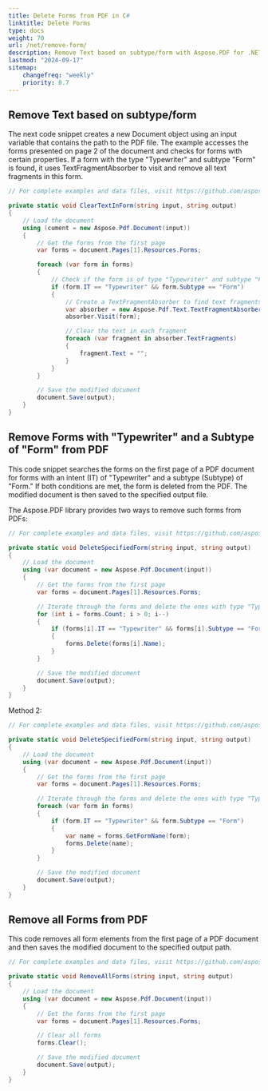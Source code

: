 ```yaml
---
title: Delete Forms from PDF in C#
linktitle: Delete Forms
type: docs
weight: 70
url: /net/remove-form/
description: Remove Text based on subtype/form with Aspose.PDF for .NET library. Remove all forms from the PDF.
lastmod: "2024-09-17"
sitemap:
    changefreq: "weekly"
    priority: 0.7
---
```

<script type="application/ld+json">
{
    "@context": "https://schema.org",
    "@type": "TechArticle",
    "headline": "Delete Forms from PDF in C#",
    "alternativeHeadline": "Effortless Removal of Forms from PDFs in C#",
    "abstract": "Introducing the new functionality to delete forms from PDF documents in C# using the Aspose.PDF library. This feature streamlines the removal of specific form elements, such as subform, or even all forms from a PDF file, enhancing document management and customization capabilities for developers. Optimize your PDF editing processes with precise code snippets that ensure efficient text fragment removal and document saving",
    "author": {
        "@type": "Person",
        "name": "Anastasiia Holub",
        "givenName": "Anastasiia",
        "familyName": "Holub",
        "url": "https://www.linkedin.com/in/anastasiia-holub-750430225/"
    },
    "genre": "pdf document generation",
    "keywords": "delete forms, remove text, PDF C#, Aspose.PDF for .NET library, TextFragmentAbsorber, remove all forms",
    "wordcount": "378",
    "proficiencyLevel": "Beginner",
    "publisher": {
        "@type": "Organization",
        "name": "Aspose.PDF for .NET",
        "url": "https://products.aspose.com/pdf",
        "logo": "https://www.aspose.cloud/templates/aspose/img/products/pdf/aspose_pdf-for-net.svg",
        "alternateName": "Aspose",
        "sameAs": [
            "https://facebook.com/aspose.pdf/",
            "https://twitter.com/asposepdf",
            "https://www.youtube.com/channel/UCmV9sEg_QWYPi6BJJs7ELOg/featured",
            "https://www.linkedin.com/company/aspose",
            "https://stackoverflow.com/questions/tagged/aspose",
            "https://aspose.quora.com/",
            "https://aspose.github.io/"
        ],
        "contactPoint": [
            {
                "@type": "ContactPoint",
                "telephone": "+1 903 306 1676",
                "contactType": "sales",
                "areaServed": "US",
                "availableLanguage": "en"
            },
            {
                "@type": "ContactPoint",
                "telephone": "+44 141 628 8900",
                "contactType": "sales",
                "areaServed": "GB",
                "availableLanguage": "en"
            },
            {
                "@type": "ContactPoint",
                "telephone": "+61 2 8006 6987",
                "contactType": "sales",
                "areaServed": "AU",
                "availableLanguage": "en"
            }
        ]
    },
    "url": "/net/remove-form/",
    "mainEntityOfPage": {
        "@type": "WebPage",
        "@id": "/net/remove-form/"
    },
    "dateModified": "2024-11-25",
    "description": "Aspose.PDF can perform not only simple and easy tasks but also cope with more complex goals. Check the next section for advanced users and developers."
}
</script>

## Remove Text based on subtype/form

The next code snippet creates a new Document object using an input variable that contains the path to the PDF file. The example accesses the forms presented on page 2 of the document and checks for forms with certain properties. If a form with the type "Typewriter" and subtype "Form" is found, it uses TextFragmentAbsorber to visit and remove all text fragments in this form.

```cs
// For complete examples and data files, visit https://github.com/aspose-pdf/Aspose.PDF-for-.NET

private static void ClearTextInForm(string input, string output)
{
    // Load the document
    using (cument = new Aspose.Pdf.Document(input))
	{
		// Get the forms from the first page
		var forms = document.Pages[1].Resources.Forms;

		foreach (var form in forms)
		{
			// Check if the form is of type "Typewriter" and subtype "Form"
			if (form.IT == "Typewriter" && form.Subtype == "Form")
			{
				// Create a TextFragmentAbsorber to find text fragments
				var absorber = new Aspose.Pdf.Text.TextFragmentAbsorber();
				absorber.Visit(form);

				// Clear the text in each fragment
				foreach (var fragment in absorber.TextFragments)
				{
					fragment.Text = "";
				}
			}
		}

		// Save the modified document
		document.Save(output);
	}	
}
```

## Remove Forms with "Typewriter" and a Subtype of "Form" from PDF

This code snippet searches the forms on the first page of a PDF document for forms with an intent (IT) of "Typewriter" and a subtype (Subtype) of "Form." If both conditions are met, the form is deleted from the PDF. The modified document is then saved to the specified output file.

The Aspose.PDF library provides two ways to remove such forms from PDFs:

```cs
// For complete examples and data files, visit https://github.com/aspose-pdf/Aspose.PDF-for-.NET

private static void DeleteSpecifiedForm(string input, string output)
{
    // Load the document
    using (var document = new Aspose.Pdf.Document(input))
	{
		// Get the forms from the first page
		var forms = document.Pages[1].Resources.Forms;

		// Iterate through the forms and delete the ones with type "Typewriter" and subtype "Form"
		for (int i = forms.Count; i > 0; i--)
		{
			if (forms[i].IT == "Typewriter" && forms[i].Subtype == "Form")
			{
				forms.Delete(forms[i].Name);
			}
		}

		// Save the modified document
		document.Save(output);
	}
}
```

Method 2:

```cs
// For complete examples and data files, visit https://github.com/aspose-pdf/Aspose.PDF-for-.NET

private static void DeleteSpecifiedForm(string input, string output)
{
    // Load the document
    using (var document = new Aspose.Pdf.Document(input))
	{
		// Get the forms from the first page
		var forms = document.Pages[1].Resources.Forms;

		// Iterate through the forms and delete the ones with type "Typewriter" and subtype "Form"
		foreach (var form in forms)
		{
			if (form.IT == "Typewriter" && form.Subtype == "Form")
			{
				var name = forms.GetFormName(form);
				forms.Delete(name);
			}
		}

		// Save the modified document
		document.Save(output);
	}
}
```

## Remove all Forms from PDF

This code removes all form elements from the first page of a PDF document and then saves the modified document to the specified output path.

```cs
// For complete examples and data files, visit https://github.com/aspose-pdf/Aspose.PDF-for-.NET

private static void RemoveAllForms(string input, string output)
{
    // Load the document
    using (var document = new Aspose.Pdf.Document(input))
	{
		// Get the forms from the first page
		var forms = document.Pages[1].Resources.Forms;

		// Clear all forms
		forms.Clear();

		// Save the modified document
		document.Save(output);
	}
}
```